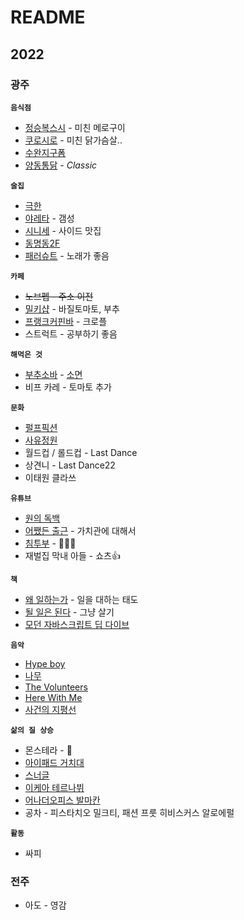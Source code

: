 # README

## 2022

### 광주

**`음식점`**

- [정승복스시](https://map.naver.com/v5/search/%EC%A0%95%EC%8A%B9%EB%B3%B5/place/1316261955?c=14120503.2794546,4184440.0133849,15,0,0,0,dh&isCorrectAnswer=true) - 미친 메로구이
- [쿠로시로](https://map.naver.com/v5/search/%EC%BF%A0%EB%A1%9C%EC%8B%9C%EB%A1%9C/place/1672212224?c=14128026.6402604,4184105.0672358,15,0,0,0,dh&isCorrectAnswer=true) - 미친 닭가슴살..
- [수완지구폼](https://map.naver.com/v5/search/%EC%88%98%EC%99%84%EC%A7%80%EA%B5%AC%ED%8F%BC/place/1504215821?c=14120503.2794546,4184440.0133849,15,0,0,0,dh&isCorrectAnswer=true)
- [양동통닭](https://map.naver.com/v5/smart-around/place/19867385?c=14126826.7641096,4184653.9380395,18.35,0,0,0,dh) - *Classic*

**`술집`**

- [극한](https://map.naver.com/v5/search/%EA%B7%B9%ED%95%9C/place/1097264275?c=14118318.6901074,4189685.4297747,15,0,0,0,dh&placePath=%3Fentry%253Dbmp)
- [야레타](https://map.naver.com/v5/search/%EC%95%BC%EB%A0%88%ED%83%80/place/1084811907?c=14128035.7601206,4184201.2668941,15,0,0,0,dh&isCorrectAnswer=true) - 갬성
- [시니세](https://map.naver.com/v5/search/%EC%8B%9C%EB%8B%88%EC%84%B8/place/1786666719?c=14128305.3313997,4184230.2522081,15,0,0,0,dh) - 사이드 맛집
- [동명동2F](https://map.naver.com/v5/search/%EB%8F%99%EB%AA%85%EB%8F%992F/place/1672533592?c=14127943.3315478,4183351.9178599,15,0,0,0,dh&isCorrectAnswer=true)
- [패러슈트](https://map.naver.com/v5/search/%ED%8C%A8%EB%9F%AC%EC%8A%88%ED%8A%B8/place/1084606479?c=14128018.2273012,4184153.2758761,15,0,0,0,dh) - 노래가 좋음

**`카페`**

- ~~노브펩 - 주소 이전~~
- [밀키샵](https://map.naver.com/v5/search/%EB%B0%80%ED%82%A4%EC%83%B5/place/1153489934?c=14115061.0924043,4189492.5487600,13,0,0,0,dh) - 바질토마토, 부추
- [프랭크커핀바](https://map.naver.com/v5/search/%ED%94%84%EB%9E%AD%ED%81%AC%EC%BB%A4%ED%95%80%EB%B0%94/place/1726048825?c=14118508.8964291,4188449.2211964,13,0,0,0,dh) - 크로플
- 스트럭트 - 공부하기 좋음

**`해먹은 것`**

- [부추소바](https://www.youtube.com/watch?v=DjqQrOs0QMQ) - [소면](https://www.coupang.com/vp/products/4523008977?itemId=5455342040&vendorItemId=72755149588&pickType=COU_PICK&q=%EB%AF%B8%EC%99%80%EC%88%98%EC%97%B0%EC%86%8C%EB%A9%B4&itemsCount=36&searchId=c9bb0bf2b9f2417ca277bd0a7da275c5&rank=1&isAddedCart=)
- 비프 카레 - 토마토 추가

**`문화`**

- [펄프픽션](https://search.naver.com/search.naver?where=nexearch&sm=top_hty&fbm=1&ie=utf8&query=%ED%8E%84%ED%94%84%ED%94%BD%EC%85%98)
- [사유정원](https://scenery-asia.com/)
- 월드컵 / 롤드컵 - Last Dance
- 상견니 - Last Dance22
- 이태원 클라쓰

**`유튜브`**

- [원의 독백](https://www.youtube.com/@wonologue)
- [어쨌든 출근](https://www.youtube.com/watch?v=he8ObDTvLzg) - 가치관에 대해서
- [침투부](https://www.youtube.com/watch?v=viPb0y86E4w) - 🤣🤣🤣
- 재벌집 막내 아들 - 쇼츠👍

**`책`**

- [왜 일하는가](https://search.shopping.naver.com/book/catalog/32466560683?cat_id=50005624&frm=PBOKMOD&query=%EC%99%9C+%EC%9D%BC%ED%95%98%EB%8A%94%EA%B0%80&NaPm=ct%3Dlc7n77oo%7Cci%3D295a6c24b1158bb6e31f02f6a84eb12f488cb91e%7Ctr%3Dboknx%7Csn%3D95694%7Chk%3D1fee4fbc872a3179813d12786d0ecbe63bda8fb8) - 일을 대하는 태도
- [될 일은 된다](https://search.shopping.naver.com/book/search?bookTabType=ALL&pageIndex=1&pageSize=40&query=%EB%90%A0%EC%9D%BC%EC%9D%80%20%EB%90%9C%EB%8B%A4&sort=REL) - 그냥 살기
- [모던 자바스크립트 딥 다이브](https://front.wemakeprice.com/product/1940434209?utm_source=naver_ep&utm_medium=PRICE_af&utm_campaign=null&NaPm=ct%3Dlc7n85mw%7Cci%3D8be7bdb88c6d72c468acb74a59171cf61b1da12f%7Ctr%3Dslsl%7Csn%3D197023%7Chk%3De24153d3451da1b92d3687f505aa7141b7e65b29)

**`음악`**

- [Hype boy](https://www.youtube.com/watch?v=11cta61wi0g)
- [나무](https://www.youtube.com/watch?v=cHkDZ1ekB9U)
- [The Volunteers](https://www.youtube.com/watch?v=rDW_G-KZOGA)
- [Here With Me](https://www.youtube.com/watch?v=Ip6cw8gfHHI)
- [사건의 지평선](https://www.youtube.com/watch?v=BBdC1rl5sKY)

**`삶의 질 상승`**

- 몬스테라 - 🥕
- [아이패드 거치대](https://search.shopping.naver.com/catalog/29748737618?query=%EC%95%84%EC%9D%B4%ED%8C%A8%EB%93%9C%20%EA%B1%B0%EC%B9%98%EB%8C%80&NaPm=ct%3Dlc7ndskg%7Cci%3Dbcf3a9a80be49f40eb4363de7db99cf6079e1c64%7Ctr%3Dslsl%7Csn%3D95694%7Chk%3D4e8113262ff7db9a49b27fe4b459fc7dd5e519a1)
- [스너글](https://www.coupang.com/vp/products/1703093047?itemId=2898314991&vendorItemId=70887318302&q=%EC%8A%A4%EB%84%88%EA%B8%80&itemsCount=36&searchId=8b035fffcc02465ebcb5948550351930&rank=35&isAddedCart=)
- [이케아 테르나뷔](http://www.tmon.co.kr/deal/6227831242)
- [어나더오피스 발마칸](https://product.29cm.co.kr/catalog/1700038)
- 공차 - 피스타치오 밀크티, 패션 프룻 히비스커스 알로에펄

**`활동`**

- 싸피

### 전주

- 아도 - 영감
